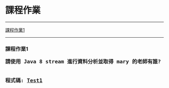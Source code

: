 <h1>課程作業</h1>
<hr>
<a href="#coursework1">課程作業1</a>
<hr>
<h3><a id="coursework1">課程作業1</a>
  <pre>請使用 Java 8 stream 進行資料分析並取得 mary 的老師有誰? (印出 name)
  <pre>程式碼: <a href="src/test/java/com/study/SpringCoreCoursework/coursework1/Test1.java">Test1</a>
  
